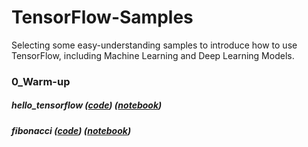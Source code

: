 # TensorFlow-Samples

Selecting some easy-understanding samples to introduce how to use TensorFlow, including Machine Learning and Deep Learning Models.



### 0_Warm-up

##### hello_tensorflow ([code](samples/0_warm-up/hello_tensorflow.py)) ([notebook](samples/0_warm-up/hello_tensorflow.ipynb))

##### fibonacci ([code](samples/0_warm-up/fibonacci.py)) ([notebook](samples/0_warm-up/fibonacci.ipynb))
